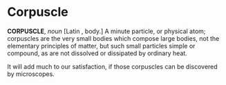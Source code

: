 # Corpuscle

**CORPUSCLE**, _noun_ \[Latin , body.\] A minute particle, or physical atom; corpuscles are the very small bodies which compose large bodies, not the elementary principles of matter, but such small particles simple or compound, as are not dissolved or dissipated by ordinary heat.

It will add much to our satisfaction, if those corpuscles can be discovered by microscopes.
